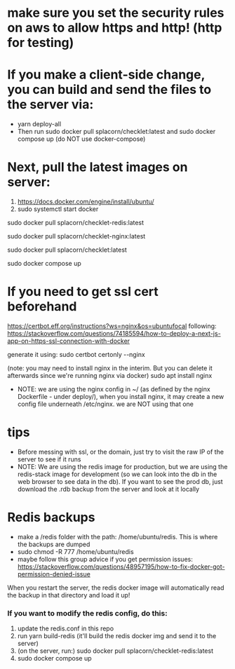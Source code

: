# make sure you set the security rules on aws to allow https and http! (http for testing)

# If you make a client-side change, you can build and send the files to the server via:

-   yarn deploy-all
-   Then run sudo docker pull splacorn/checklet:latest and sudo docker compose up (do NOT use docker-compose)

# Next, pull the latest images on server:

1. https://docs.docker.com/engine/install/ubuntu/
2. sudo systemctl start docker

sudo docker pull splacorn/checklet-redis:latest

sudo docker pull splacorn/checklet-nginx:latest

sudo docker pull splacorn/checklet:latest

sudo docker compose up

# If you need to get ssl cert beforehand

https://certbot.eff.org/instructions?ws=nginx&os=ubuntufocal
following: https://stackoverflow.com/questions/74185594/how-to-deploy-a-next-js-app-on-https-ssl-connection-with-docker

generate it using:
sudo certbot certonly --nginx

(note: you may need to install nginx in the interim. But you can delete it afterwards since we're running nginx via docker)
sudo apt install nginx

-   NOTE: we are using the nginx config in ~/ (as defined by the nginx Dockerfile - under deploy/), when you install nginx, it may create a new config file underneath /etc/nginx. we are NOT using that one

# tips

-   Before messing with ssl, or the domain, just try to visit the raw IP of the server to see if it runs
-   NOTE: We are using the redis image for production, but we are using the redis-stack image for development (so we can look into the db in the web browser to see data in the db). If you want to see the prod db, just download the .rdb backup from the server and look at it locally

# Redis backups

-   make a /redis folder with the path: /home/ubuntu/redis. This is where the backups are dumped
-   sudo chmod -R 777 /home/ubuntu/redis
-   maybe follow this group advice if you get permission issues: https://stackoverflow.com/questions/48957195/how-to-fix-docker-got-permission-denied-issue

When you restart the server, the redis docker image will automatically read the backup in that directory and load it up!

### If you want to modify the redis config, do this:

1. update the redis.conf in this repo
2. run yarn build-redis (it'll build the redis docker img and send it to the server)
3. (on the server, run:) sudo docker pull splacorn/checklet-redis:latest
4. sudo docker compose up
